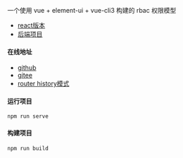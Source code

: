 一个使用 vue + element-ui + vue-cli3 构建的 rbac 权限模型

- [react版本](https://github.com/qyhever/e-admin-react/)
- [后端项目](https://github.com/qyhever/e-admin-server/)

#### 在线地址

- [github](https://qyhever.top/e-admin-vue)
- [gitee](https://qinyhquery.gitee.io/e-admin-vue)
- [router history模式](https://qyhever.com/e-admin-vue)

#### 运行项目

```shell
npm run serve
```

#### 构建项目

```shell
npm run build
```

